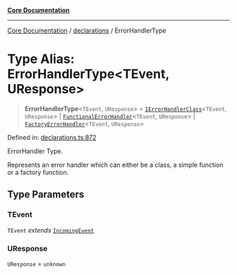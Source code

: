 [**Core Documentation**](../../README.md)

***

[Core Documentation](../../README.md) / [declarations](../README.md) / ErrorHandlerType

# Type Alias: ErrorHandlerType\<TEvent, UResponse\>

> **ErrorHandlerType**\<`TEvent`, `UResponse`\> = [`IErrorHandlerClass`](IErrorHandlerClass.md)\<`TEvent`, `UResponse`\> \| [`FunctionalErrorHandler`](FunctionalErrorHandler.md)\<`TEvent`, `UResponse`\> \| [`FactoryErrorHandler`](FactoryErrorHandler.md)\<`TEvent`, `UResponse`\>

Defined in: [declarations.ts:872](https://github.com/stonemjs/core/blob/b1f29857c7f1e529739f22d486494bed3b22d2c6/src/declarations.ts#L872)

ErrorHandler Type.

Represents an error handler which can either be a class, a simple function or a factory function.

## Type Parameters

### TEvent

`TEvent` *extends* [`IncomingEvent`](../../events/IncomingEvent/classes/IncomingEvent.md)

### UResponse

`UResponse` = `unknown`
